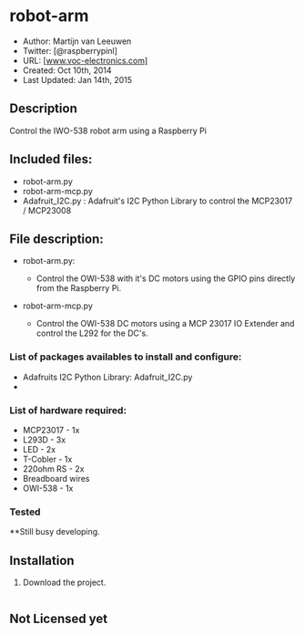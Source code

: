 robot-arm
=========

- Author: Martijn van Leeuwen
- Twitter: [@raspberrypinl]
- URL: [www.voc-electronics.com]
- Created: Oct 10th, 2014
- Last Updated: Jan 14th, 2015

## Description
Control the IWO-538 robot arm using a Raspberry Pi

## Included files:
 - robot-arm.py
 - robot-arm-mcp.py
 - Adafruit_I2C.py : Adafruit's I2C Python Library to control the MCP23017 / MCP23008

## File description:
  * robot-arm.py:
    - Control the OWI-538 with it's DC motors using the GPIO pins directly from the Raspberry Pi.

  * robot-arm-mcp.py
    - Control the OWI-538 DC motors using a MCP 23017 IO Extender and control the L292 for the DC's.

### List of packages availables to install and configure:

 * Adafruits I2C Python Library: Adafruit_I2C.py
 * 

### List of hardware required:

  * MCP23017  - 1x 
  * L293D     - 3x 
  * LED       - 2x
  * T-Cobler  - 1x
  * 220ohm RS - 2x
  * Breadboard wires
  * OWI-538   - 1x

### Tested
**Still busy developing.

## Installation

 1. Download the project.

 ```

 ```

## Not Licensed yet
